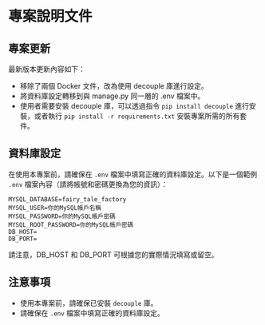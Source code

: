 # 專案說明文件

## 專案更新

最新版本更新內容如下：

- 移除了兩個 Docker 文件，改為使用 decouple 庫進行設定。
- 將資料庫設定轉移到與 manage.py 同一層的 .env 檔案中。
- 使用者需要安裝 decouple 庫，可以透過指令 `pip install decouple` 進行安裝，或者執行 `pip install -r requirements.txt` 安裝專案所需的所有套件。

## 資料庫設定

在使用本專案前，請確保在 `.env` 檔案中填寫正確的資料庫設定。以下是一個範例 `.env` 檔案內容（請將帳號和密碼更換為您的資訊）：

```plaintext
MYSQL_DATABASE=fairy_tale_factory
MYSQL_USER=你的MySQL帳戶名稱
MYSQL_PASSWORD=你的MySQL帳戶密碼
MYSQL_ROOT_PASSWORD=你的MySQL帳戶密碼
DB_HOST=
DB_PORT=
```

請注意，DB_HOST 和 DB_PORT 可根據您的實際情況填寫或留空。

## 注意事項

- 使用本專案前，請確保已安裝 `decouple` 庫。
- 請確保在 `.env` 檔案中填寫正確的資料庫設定。
